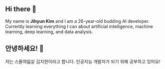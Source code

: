 ## Hi there 👋

My name is **Jihyun Kim** and I am a 26-year-old budding AI developer. Currently learning everything I can about artificial intelligence, machine learning, deep learning, and data analysis.

## 안녕하세요! 👋
저는 스물여덟살 김지현이라고 합니다. 인공지능 개발자가 되기 위해 공부하고 있어요!
<!--
**jihyundotkim/jihyundotkim** is a ✨ _special_ ✨ repository because its `README.md` (this file) appears on your GitHub profile.

Here are some ideas to get you started:

- 🔭 I’m currently working on ...
- 🌱 I’m currently learning ...
- 👯 I’m looking to collaborate on ...
- 🤔 I’m looking for help with ...
- 💬 Ask me about ...
- 📫 How to reach me: ...
- 😄 Pronouns: ...
- ⚡ Fun fact: ...
-->

